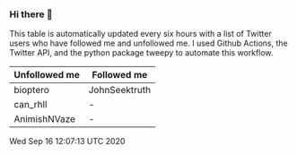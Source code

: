 ### Hi there 👋

This table is automatically updated every six hours with a list of Twitter users who have followed me and unfollowed me. I used Github Actions, the Twitter API, and the python package tweepy to automate this workflow.

| Unfollowed me |  Followed me |
| --- | --- |
|bioptero|JohnSeektruth|
|can_rhll|-|
|AnimishNVaze|-|
Wed Sep 16 12:07:13 UTC 2020

